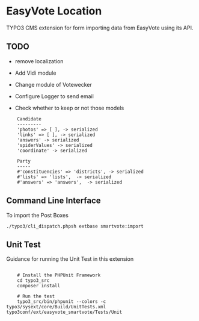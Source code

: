 EasyVote Location
=================

TYPO3 CMS extension for form importing data from EasyVote using its API.

TODO
----

* remove localization
* Add Vidi module
* Change module of Votewecker
* Configure Logger to send email

* Check whether to keep or not those models

```
	Candidate
	---------
	'photos' => [ ], -> serialized
	'links' => [ ], -> serialized
	'answers' -> serialized
	'spiderValues' -> serialized
	'coordinate' -> serialized

	Party
	-----
	#'constituencies' => 'districts', -> serialized
	#'lists' => 'lists',  -> serialized
	#'answers' => 'answers',  -> serialized
```

Command Line Interface
----------------------

To import the Post Boxes

	./typo3/cli_dispatch.phpsh extbase smartvote:import


Unit Test
---------

Guidance for running the Unit Test in this extension

```

	# Install the PHPUnit Framework
	cd typo3_src
	composer install

	# Run the test
	typo3_src/bin/phpunit --colors -c typo3/sysext/core/Build/UnitTests.xml typo3conf/ext/easyvote_smartvote/Tests/Unit
```

